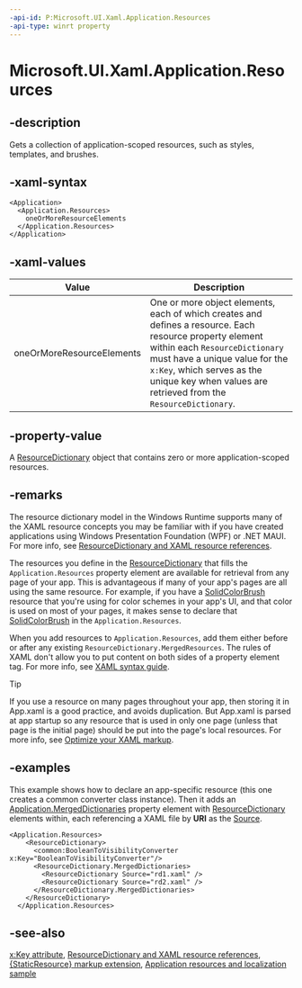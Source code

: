 ```yaml
---
-api-id: P:Microsoft.UI.Xaml.Application.Resources
-api-type: winrt property
---
```


<!-- Property syntax
public Microsoft.UI.Xaml.ResourceDictionary Resources { get;  set; }
-->

# Microsoft.UI.Xaml.Application.Resources

## -description

Gets a collection of application-scoped resources, such as styles, templates, and brushes.

## -xaml-syntax

``` xaml
<Application>
  <Application.Resources>
    oneOrMoreResourceElements
  </Application.Resources>
</Application>
```

## -xaml-values

| Value | Description |
|-----|-----|
| oneOrMoreResourceElements | One or more object elements, each of which creates and defines a resource. Each resource property element within each `ResourceDictionary` must have a unique value for the `x:Key`, which serves as the unique key when values are retrieved from the `ResourceDictionary`. |

## -property-value

A [ResourceDictionary](resourcedictionary.md) object that contains zero or more application-scoped resources.

## -remarks

The resource dictionary model in the Windows Runtime supports many of the XAML resource concepts you may be familiar with if you have created applications using Windows Presentation Foundation (WPF) or .NET MAUI. For more info, see [ResourceDictionary and XAML resource references](/windows/apps/design/style/xaml-resource-dictionary).

The resources you define in the [ResourceDictionary](resourcedictionary.md) that fills the `Application.Resources` property element are available for retrieval from any page of your app. This is advantageous if many of your app's pages are all using the same resource. For example, if you have a [SolidColorBrush](../microsoft.ui.xaml.media/solidcolorbrush.md) resource that you're using for color schemes in your app's UI, and that color is used on most of your pages, it makes sense to declare that [SolidColorBrush](../microsoft.ui.xaml.media/solidcolorbrush.md) in the `Application.Resources`.

When you add resources to `Application.Resources`, add them either before or after any existing `ResourceDictionary.MergedResources`. The rules of XAML don't allow you to put content on both sides of a property element tag. For more info, see [XAML syntax guide](/windows/uwp/xaml-platform/xaml-syntax-guide).

> [!TIP]
> If you use a resource on many pages throughout your app, then storing it in App.xaml is a good practice, and avoids duplication. But App.xaml is parsed at app startup so any resource that is used in only one page (unless that page is the initial page) should be put into the page's local resources. For more info, see [Optimize your XAML markup](/windows/uwp/debug-test-perf/optimize-xaml-loading).

## -examples

This example shows how to declare an app-specific resource (this one creates a common converter class instance). Then it adds an [Application.MergedDictionaries](resourcedictionary_mergeddictionaries.md) property element with [ResourceDictionary](resourcedictionary.md) elements within, each referencing a XAML file by **URI** as the [Source](resourcedictionary_source.md).

```xaml
<Application.Resources>
    <ResourceDictionary>
      <common:BooleanToVisibilityConverter x:Key="BooleanToVisibilityConverter"/> 
      <ResourceDictionary.MergedDictionaries>
        <ResourceDictionary Source="rd1.xaml" />
        <ResourceDictionary Source="rd2.xaml" />
      </ResourceDictionary.MergedDictionaries>
    </ResourceDictionary>
  </Application.Resources>
```

## -see-also

[x:Key attribute](/windows/uwp/xaml-platform/x-key-attribute), [ResourceDictionary and XAML resource references](/windows/apps/design/style/xaml-resource-dictionary), [{StaticResource} markup extension](/windows/uwp/xaml-platform/staticresource-markup-extension), [Application resources and localization sample](https://github.com/microsoft/Windows-universal-samples/tree/master/Samples/ApplicationResources)
